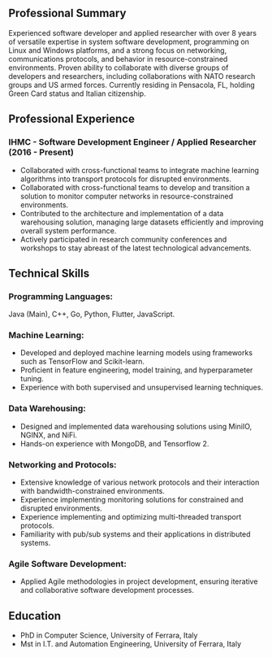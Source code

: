 ## Professional Summary

Experienced software developer and applied researcher with over 8 years of versatile expertise in system software 
development, programming on Linux and Windows platforms, and a strong focus on networking, 
communications protocols, and behavior in resource-constrained environments. 
Proven ability to collaborate with diverse groups of developers and researchers, including collaborations 
with NATO research groups and US armed forces. Currently residing in Pensacola, FL, holding Green Card status and Italian citizenship.

## Professional Experience

### IHMC - Software Development Engineer / Applied Researcher (2016 - Present)
- Collaborated with cross-functional teams to integrate machine learning algorithms into transport protocols for disrupted environments.
- Collaborated with cross-functional teams to develop and transition a solution to monitor computer networks in resource-constrained environments.
- Contributed to the architecture and implementation of a data warehousing solution, managing large datasets efficiently and improving overall system performance.
- Actively participated in research community conferences and workshops to stay abreast of the latest technological advancements.

## Technical Skills

### Programming Languages:
Java (Main), C++, Go, Python, Flutter, JavaScript.

### Machine Learning:
- Developed and deployed machine learning models using frameworks such as TensorFlow and Scikit-learn.
- Proficient in feature engineering, model training, and hyperparameter tuning.
- Experience with both supervised and unsupervised learning techniques.

### Data Warehousing:
- Designed and implemented data warehousing solutions using MiniIO, NGINX, and NiFi.
- Hands-on experience with MongoDB, and Tensorflow 2.

### Networking and Protocols:
- Extensive knowledge of various network protocols and their interaction with bandwidth-constrained environments.
- Experience implementing monitoring solutions for constrained and disrupted environments.
- Experience implementing and optimizing multi-threaded transport protocols.
- Familiarity with pub/sub systems and their applications in distributed systems.

### Agile Software Development:
- Applied Agile methodologies in project development, ensuring iterative and collaborative software development processes.

## Education
- PhD in Computer Science, University of Ferrara, Italy
- Mst in I.T. and Automation Engineering, University of Ferrara, Italy
